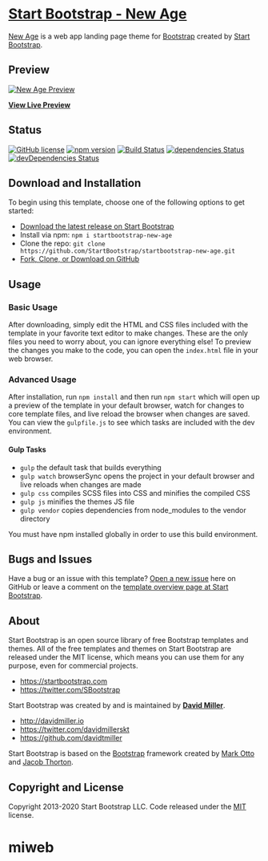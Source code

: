 # [Start Bootstrap - New Age](https://startbootstrap.com/themes/new-age/)

[New Age](https://startbootstrap.com/themes/new-age/) is a web app landing page theme for [Bootstrap](https://getbootstrap.com/) created by [Start Bootstrap](https://startbootstrap.com/).

## Preview

[![New Age Preview](https://startbootstrap.com/assets/img/screenshots/themes/new-age.png)](https://startbootstrap.github.io/startbootstrap-new-age/)

**[View Live Preview](https://startbootstrap.github.io/startbootstrap-new-age/)**

## Status

[![GitHub license](https://img.shields.io/badge/license-MIT-blue.svg)](https://raw.githubusercontent.com/StartBootstrap/startbootstrap-new-age/master/LICENSE)
[![npm version](https://img.shields.io/npm/v/startbootstrap-new-age.svg)](https://www.npmjs.com/package/startbootstrap-new-age)
[![Build Status](https://travis-ci.org/StartBootstrap/startbootstrap-new-age.svg?branch=master)](https://travis-ci.org/StartBootstrap/startbootstrap-new-age)
[![dependencies Status](https://david-dm.org/StartBootstrap/startbootstrap-new-age/status.svg)](https://david-dm.org/StartBootstrap/startbootstrap-new-age)
[![devDependencies Status](https://david-dm.org/StartBootstrap/startbootstrap-new-age/dev-status.svg)](https://david-dm.org/StartBootstrap/startbootstrap-new-age?type=dev)

## Download and Installation

To begin using this template, choose one of the following options to get started:

* [Download the latest release on Start Bootstrap](https://startbootstrap.com/themes/new-age/)
* Install via npm: `npm i startbootstrap-new-age`
* Clone the repo: `git clone https://github.com/StartBootstrap/startbootstrap-new-age.git`
* [Fork, Clone, or Download on GitHub](https://github.com/StartBootstrap/startbootstrap-new-age)

## Usage

### Basic Usage

After downloading, simply edit the HTML and CSS files included with the template in your favorite text editor to make changes. These are the only files you need to worry about, you can ignore everything else! To preview the changes you make to the code, you can open the `index.html` file in your web browser.

### Advanced Usage

After installation, run `npm install` and then run `npm start` which will open up a preview of the template in your default browser, watch for changes to core template files, and live reload the browser when changes are saved. You can view the `gulpfile.js` to see which tasks are included with the dev environment.

#### Gulp Tasks

* `gulp` the default task that builds everything
* `gulp watch` browserSync opens the project in your default browser and live reloads when changes are made
* `gulp css` compiles SCSS files into CSS and minifies the compiled CSS
* `gulp js` minifies the themes JS file
* `gulp vendor` copies dependencies from node_modules to the vendor directory

You must have npm installed globally in order to use this build environment.

## Bugs and Issues

Have a bug or an issue with this template? [Open a new issue](https://github.com/StartBootstrap/startbootstrap-new-age/issues) here on GitHub or leave a comment on the [template overview page at Start Bootstrap](https://startbootstrap.com/themes/new-age/).

## About

Start Bootstrap is an open source library of free Bootstrap templates and themes. All of the free templates and themes on Start Bootstrap are released under the MIT license, which means you can use them for any purpose, even for commercial projects.

* <https://startbootstrap.com>
* <https://twitter.com/SBootstrap>

Start Bootstrap was created by and is maintained by **[David Miller](http://davidmiller.io/)**.

* <http://davidmiller.io>
* <https://twitter.com/davidmillerskt>
* <https://github.com/davidtmiller>

Start Bootstrap is based on the [Bootstrap](https://getbootstrap.com/) framework created by [Mark Otto](https://twitter.com/mdo) and [Jacob Thorton](https://twitter.com/fat).

## Copyright and License

Copyright 2013-2020 Start Bootstrap LLC. Code released under the [MIT](https://github.com/StartBootstrap/startbootstrap-new-age/blob/gh-pages/LICENSE) license.
# miweb
